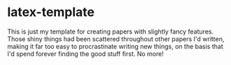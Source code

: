 # latex-template

This is just my template for creating papers with slightly fancy features. Those shiny things had been scattered throughout other papers I'd written, making it far too easy to procrastinate writing new things, on the basis that I'd spend forever finding the good stuff first. No more!

